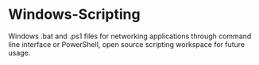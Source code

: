 # Windows-Scripting
Windows .bat and .ps1 files for networking applications through command line interface or PowerShell, open source scripting workspace for future usage. 
